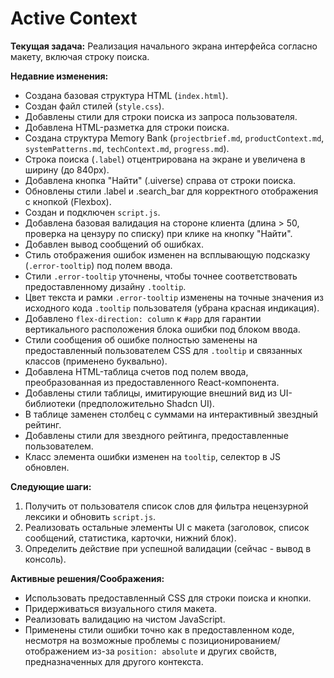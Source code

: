 # Active Context

**Текущая задача:** Реализация начального экрана интерфейса согласно макету, включая строку поиска.

**Недавние изменения:**
*   Создана базовая структура HTML (`index.html`).
*   Создан файл стилей (`style.css`).
*   Добавлены стили для строки поиска из запроса пользователя.
*   Добавлена HTML-разметка для строки поиска.
*   Создана структура Memory Bank (`projectbrief.md`, `productContext.md`, `systemPatterns.md`, `techContext.md`, `progress.md`).
*   Строка поиска (`.label`) отцентрирована на экране и увеличена в ширину (до 840px).
*   Добавлена кнопка "Найти" (.uiverse) справа от строки поиска.
*   Обновлены стили .label и .search_bar для корректного отображения с кнопкой (Flexbox).
*   Создан и подключен `script.js`.
*   Добавлена базовая валидация на стороне клиента (длина > 50, проверка на цензуру по списку) при клике на кнопку "Найти".
*   Добавлен вывод сообщений об ошибках.
*   Стиль отображения ошибок изменен на всплывающую подсказку (`.error-tooltip`) под полем ввода.
*   Стили `.error-tooltip` уточнены, чтобы точнее соответствовать предоставленному дизайну `.tooltip`.
*   Цвет текста и рамки `.error-tooltip` изменены на точные значения из исходного кода `.tooltip` пользователя (убрана красная индикация).
*   Добавлено `flex-direction: column` к `#app` для гарантии вертикального расположения блока ошибки под блоком ввода.
*   Стили сообщения об ошибке полностью заменены на предоставленный пользователем CSS для `.tooltip` и связанных классов (применено буквально).
*   Добавлена HTML-таблица счетов под полем ввода, преобразованная из предоставленного React-компонента.
*   Добавлены стили таблицы, имитирующие внешний вид из UI-библиотеки (предположительно Shadcn UI).
*   В таблице заменен столбец с суммами на интерактивный звездный рейтинг.
*   Добавлены стили для звездного рейтинга, предоставленные пользователем.
*   Класс элемента ошибки изменен на `tooltip`, селектор в JS обновлен.

**Следующие шаги:**
1.  Получить от пользователя список слов для фильтра нецензурной лексики и обновить `script.js`.
2.  Реализовать остальные элементы UI с макета (заголовок, список сообщений, статистика, карточки, нижний блок).
3.  Определить действие при успешной валидации (сейчас - вывод в консоль).

**Активные решения/Соображения:**
*   Использовать предоставленный CSS для строки поиска и кнопки.
*   Придерживаться визуального стиля макета.
*   Реализовать валидацию на чистом JavaScript.
*   Применены стили ошибки точно как в предоставленном коде, несмотря на возможные проблемы с позиционированием/отображением из-за `position: absolute` и других свойств, предназначенных для другого контекста. 